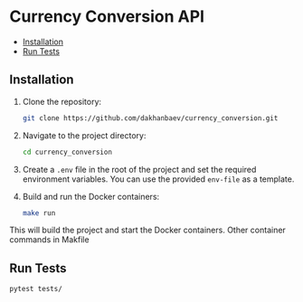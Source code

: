 # Currency Conversion API


- [Installation](#installation)
- [Run Tests](#run-tests)

## Installation

1. Clone the repository:

    ```bash
    git clone https://github.com/dakhanbaev/currency_conversion.git
    ```

2. Navigate to the project directory:

    ```bash
    cd currency_conversion
    ```

3. Create a `.env` file in the root of the project and set the required environment variables. You can use the provided `env-file` as a template.



4. Build and run the Docker containers:

    ```bash
    make run
    ```

This will build the project and start the Docker containers. Other container commands in Makfile


## Run Tests

   ```
   pytest tests/
   ```
